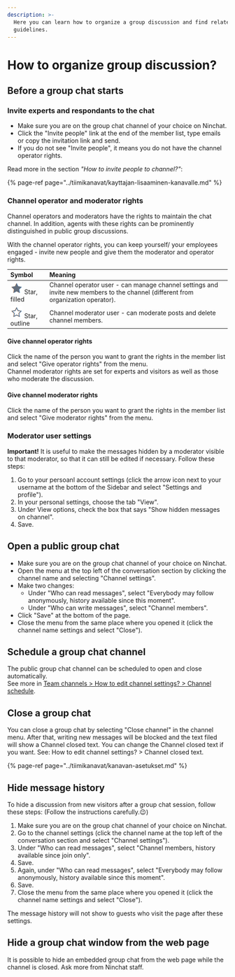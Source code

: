 ```yaml
---
description: >-
  Here you can learn how to organize a group discussion and find related
  guidelines.
---
```


# How to organize group discussion?

## Before a group chat starts

### Invite experts and respondants to the chat

* Make sure you are on the group chat channel of your choice on Ninchat. 
* Click the "Invite people" link at the end of the member list, type emails or copy the invitation link and send.
* If you do not see "Invite people", it means you do not have the channel operator rights.

Read more in the section _"How to invite people to channel?"_:

{% page-ref page="../tiimikanavat/kayttajan-lisaaminen-kanavalle.md" %}

### Channel operator and moderator rights

Channel operators and moderators have the rights to maintain the chat channel. In addition, agents with these rights can be prominently distinguished in public group discussions.

With the channel operator rights, you can keep yourself/ your employees engaged - invite new people and give them the moderator and operator rights.

| Symbol | Meaning |
| :--- | :--- |
| ![](../.gitbook/assets/operator.png) Star, filled | Channel operator user - can manage channel settings and invite new members to the channel \(different from organization operator\). |
| ![](../.gitbook/assets/moderator.png) Star, outline | Channel moderator user - can moderate posts and delete channel members. |

#### Give channel operator rights

Click the name of the person you want to grant the rights in the member list and select "Give operator rights" from the menu.   
Channel moderator rights are set for experts and visitors as well as those who moderate the discussion.

#### Give channel moderator rights

Click the name of the person you want to grant the rights in the member list and select "Give moderator rights" from the menu.

### Moderator user settings <a id="moderaattorin-kayttajaasetukset"></a>

**Important!** It is useful to make the messages hidden by a moderator visible to that moderator, so that it can still be edited if necessary. Follow these steps:

1. Go to your persoanl account settings \(click the arrow icon next to your username at the bottom of the Sidebar and select "Settings and profile"\).
2. In your personal settings, choose the tab "View".
3. Under View options, check the box that says "Show hidden messages on channel".
4. Save.

## Open a public group chat

* Make sure you are on the group chat channel of your choice on Ninchat. 
* Open the menu at the top left of the conversation section by clicking the channel name and selecting "Channel settings".
* Make two changes: 
  * Under "Who can read messages", select "Everybody may follow anonymously, history available since this moment".
  * Under "Who can write messages", select "Channel members".
* Click "Save" at the bottom of the page.
* Close the menu from the same place where you opened it \(click the channel name settings and select "Close"\).

## Schedule a group chat channel <a id="ryhmachat-kanavan-ajastaminen"></a>

The public group chat channel can be scheduled to open and close automatically.  
See more in [Team channels &gt; How to edit channel settings? &gt; Channel schedule](https://ninchat.gitbook.io/ninchat-support/tiimikanavat/kanavan-asetukset#kanavan-aikataulu).

## Close a group chat <a id="ryhmachatin-sulkeminen"></a>

You can close a group chat by selecting "Close channel" in the channel menu. After that, writing new messages will be blocked and the text filed will show a Channel closed text. You can change the Channel closed text if you want. See: How to edit channel settings? &gt; Channel closed text.

{% page-ref page="../tiimikanavat/kanavan-asetukset.md" %}

## Hide message history

To hide a discussion from new visitors after a group chat session, follow these steps: \(Follow the instructions carefully.😉\)

1. Make sure you are on the group chat channel of your choice on Ninchat.
2. Go to the channel settings \(click the channel name at the top left of the conversation section and select "Channel settings"\).
3. Under "Who can read messages", select "Channel members, history available since join only".
4. Save.
5. Again, under "Who can read messages", select "Everybody may follow anonymously, history available since this moment".
6. Save.
7. Close the menu from the same place where you opened it \(click the channel name settings and select "Close"\).

The message history will not show to guests who visit the page after these settings.

## Hide a group chat window from the web page

It is possible to hide an embedded group chat from the web page while the channel is closed. Ask more from Ninchat staff.

